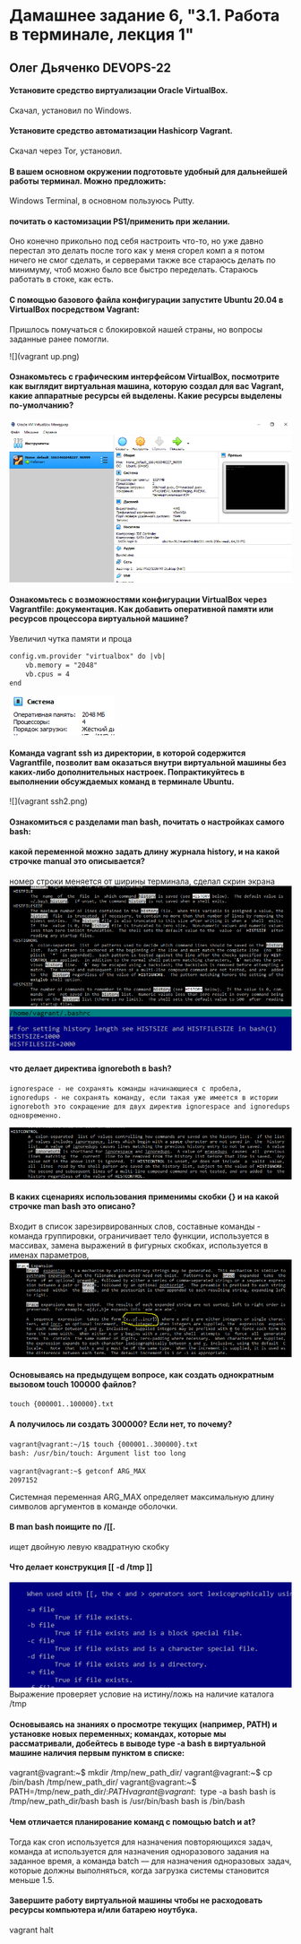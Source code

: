 # Дамашнее задание 6, "3.1. Работа в терминале, лекция 1"

## Олег Дьяченко DEVOPS-22

#### Установите средство виртуализации Oracle VirtualBox.

Скачал, установил по Windows.

#### Установите средство автоматизации Hashicorp Vagrant.

Скачал через Tor, установил.

#### В вашем основном окружении подготовьте удобный для дальнейшей работы терминал. Можно предложить:

Windows Terminal, в основном пользуюсь Putty.

#### почитать о кастомизации PS1/применить при желании.

Оно конечно прикольно под себя настроить что-то, но уже давно перестал это делать после того как у меня сгорел комп а я потом ничего не смог сделать, и серверами также все стараюсь делать по минимуму, чтоб можно было все быстро переделать. Стараюсь работать в стоке, как есть.

#### С помощью базового файла конфигурации запустите Ubuntu 20.04 в VirtualBox посредством Vagrant:

Пришлось помучаться с блокировкой нашей страны, но вопросы заданные ранее помогли.

![](vagrant up.png)

#### Ознакомьтесь с графическим интерфейсом VirtualBox, посмотрите как выглядит виртуальная машина, которую создал для вас Vagrant, какие аппаратные ресурсы ей выделены. Какие ресурсы выделены по-умолчанию?

![](virtualbox.png)

#### Ознакомьтесь с возможностями конфигурации VirtualBox через Vagrantfile: документация. Как добавить оперативной памяти или ресурсов процессора виртуальной машине?

Увеличил чутка памяти и проца

    config.vm.provider "virtualbox" do |vb|
        vb.memory = "2048"
        vb.cpus = 4
    end

![](virtualbox2.png)

#### Команда vagrant ssh из директории, в которой содержится Vagrantfile, позволит вам оказаться внутри виртуальной машины без каких-либо дополнительных настроек. Попрактикуйтесь в выполнении обсуждаемых команд в терминале Ubuntu.

![](vagrant ssh2.png)

#### Ознакомиться с разделами man bash, почитать о настройках самого bash:
#### какой переменной можно задать длину журнала history, и на какой строчке manual это описывается?
номер строки меняется от ширины терминала, сделал скрин экрана
![](history.png)
![](history2.png)

#### что делает директива ignoreboth в bash?

    ignorespace - не сохранять команды начинающиеся с пробела, 
    ignoredups - не сохранять команду, если такая уже имеется в истории
    ignoreboth это сокращение для двух директив ignorespace and ignoredups одновременно.
![](ignoreboth.png)

#### В каких сценариях использования применимы скобки {} и на какой строчке man bash это описано?

Входит в список зарезирвированных слов, cоставные команды - команда группировки, ограничивает тело функции, используется в массивах, замена выражений в фигурных скобках, используется в именах параметров,
![](brace.png)

#### Основываясь на предыдущем вопросе, как создать однократным вызовом touch 100000 файлов? 

    touch {000001..100000}.txt

#### А получилось ли создать 300000? Если нет, то почему?

    vagrant@vagrant:~/1$ touch {000001..300000}.txt
    bash: /usr/bin/touch: Argument list too long
    
    vagrant@vagrant:~$ getconf ARG_MAX
    2097152
Системная переменная ARG_MAX определяет максимальную длину символов аргументов в команде оболочки.

#### В man bash поищите по /\[\[. 

ищет двойную левую квадратную скобку

#### Что делает конструкция [[ -d /tmp ]]
![](dir.png)
Выражение проверяет условие на истину/ложь на наличие каталога /tmp

#### Основываясь на знаниях о просмотре текущих (например, PATH) и установке новых переменных; командах, которые мы рассматривали, добейтесь в выводе type -a bash в виртуальной машине наличия первым пунктом в списке:

vagrant@vagrant:~$ mkdir /tmp/new_path_dir/
vagrant@vagrant:~$ cp /bin/bash /tmp/new_path_dir/
vagrant@vagrant:~$ PATH=/tmp/new_path_dir/:$PATH
vagrant@vagrant:~$ type -a bash
bash is /tmp/new_path_dir/bash
bash is /usr/bin/bash
bash is /bin/bash

#### Чем отличается планирование команд с помощью batch и at?
Тогда как cron используется для назначения повторяющихся задач, команда at используется для назначения одноразового задания на заданное время, а команда batch — для назначения одноразовых задач, которые должны выполняться, когда загрузка системы становится меньше 1.5.

#### Завершите работу виртуальной машины чтобы не расходовать ресурсы компьютера и/или батарею ноутбука.

vagrant halt

